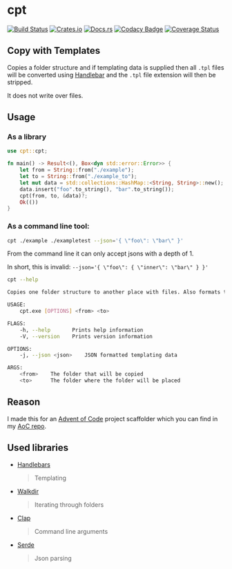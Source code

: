 # cpt

[![Build Status](https://travis-ci.com/AlexAegis/cpt.svg?branch=master)](https://travis-ci.com/AlexAegis/cpt) [![Crates.io](https://img.shields.io/crates/v/cpt)](https://crates.io/crates/cpt) [![Docs.rs](https://docs.rs/mio/badge.svg)](https://docs.rs/cpt) [![Codacy Badge](https://api.codacy.com/project/badge/Grade/3091464ea5954b7b813b6a1152831a84)](https://www.codacy.com/manual/AlexAegis/cpt?utm_source=github.com&utm_medium=referral&utm_content=AlexAegis/cpt&utm_campaign=Badge_Grade) [![Coverage Status](https://coveralls.io/repos/github/AlexAegis/cpt/badge.svg?branch=master)](https://coveralls.io/github/AlexAegis/cpt?branch=master)

## Copy with Templates

Copies a folder structure and if templating data is supplied then all `.tpl` files will be converted using [Handlebar]() and the `.tpl` file extension will then be stripped.

It does not write over files.

## Usage

### As a library

```rust
use cpt::cpt;

fn main() -> Result<(), Box<dyn std::error::Error>> {
	let from = String::from("./example");
	let to = String::from("./example_to");
	let mut data = std::collections::HashMap::<String, String>::new();
	data.insert("foo".to_string(), "bar".to_string());
	cpt(from, to, &data)?;
	Ok(())
}
```

### As a command line tool:

```bash
cpt ./example ./exampletest --json='{ \"foo\": \"bar\" }'
```

From the command line it can only accept jsons with a depth of 1.

In short, this is invalid: `--json='{ \"foo\": { \"inner\": \"bar\" } }'`

```bash
cpt --help

Copies one folder structure to another place with files. Also formats templates!

USAGE:
    cpt.exe [OPTIONS] <from> <to>

FLAGS:
    -h, --help       Prints help information
    -V, --version    Prints version information

OPTIONS:
    -j, --json <json>    JSON formatted templating data

ARGS:
    <from>    The folder that will be copied
    <to>      The folder where the folder will be placed
```

## Reason

I made this for an [Advent of Code](https://www.adventofcode.com) project scaffolder which you can find in my [AoC repo](https://github.com/AlexAegis/advent-of-code).

## Used libraries

-   [Handlebars](https://github.com/sunng87/handlebars-rust)
    > Templating
-   [Walkdir](https://github.com/BurntSushi/walkdir)
    > Iterating through folders
-   [Clap](https://github.com/clap-rs/clap)
    > Command line arguments
-   [Serde](https://github.com/serde-rs/serde)
    > Json parsing
